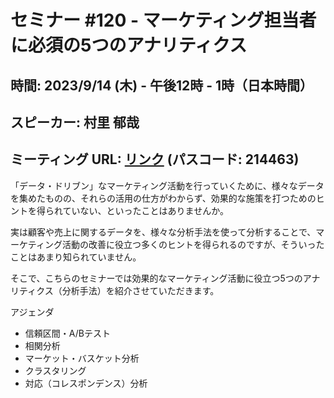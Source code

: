 # セミナー #120 - マーケティング担当者に必須の5つのアナリティクス

## 時間: 2023/9/14 (木) - 午後12時 - 1時（日本時間）
## スピーカー: 村里 郁哉
## ミーティング URL: [リンク](https://us02web.zoom.us/j/331585134?pwd=VGVyeXBRWjFMT2hESFdhSU45Z2d0dz09) (パスコード: 214463)

「データ・ドリブン」なマーケティング活動を行っていくために、様々なデータを集めたものの、それらの活用の仕方がわからず、効果的な施策を打つためのヒントを得られていない、といったことはありませんか。

実は顧客や売上に関するデータを、様々な分析手法を使って分析することで、マーケティング活動の改善に役立つ多くのヒントを得られるのですが、そういったことはあまり知られていません。

そこで、こちらのセミナーでは効果的なマーケティング活動に役立つ5つのアナリティクス（分析手法）を紹介させていただきます。

アジェンダ
- 信頼区間・A/Bテスト
- 相関分析
- マーケット・バスケット分析
- クラスタリング
- 対応（コレスポンデンス）分析